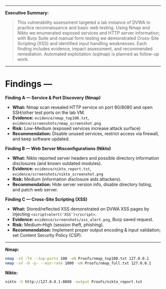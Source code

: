 
---

**Executive Summary:**  
> This vulnerability assessment targeted a lab instance of DVWA to practice reconnaissance and basic web testing. Using Nmap and Nikto we enumerated exposed services and HTTP server information; with Burp Suite and manual form testing we demonstrated Cross-Site Scripting (XSS) and identified input handling weaknesses. Each finding includes evidence, impact assessment, and recommended remediation. Automated exploitation (sqlmap) is planned as follow-up work.

---

# Findings — 

**Finding A — Service & Port Discovery (Nmap)**  
- **What:** Nmap scan revealed HTTP service on port 80/8080 and open SSH/other test ports on the lab VM.  
- **Evidence:** `evidence/nmap_top100.txt`, `evidence/screenshots/nmap_screenshot.png`  
- **Risk:** Low–Medium (exposed services increase attack surface)  
- **Recommendation:** Disable unused services, restrict access via firewall, and keep software updated.

**Finding B — Web Server Misconfigurations (Nikto)**  
- **What:** Nikto reported server headers and possible directory information disclosures (and known outdated modules).  
- **Evidence:** `evidence/nikto_report.txt`, `evidence/screenshots/nikto_screenshot.png`  
- **Risk:** Medium (information disclosure aids attackers).  
- **Recommendation:** Hide server version info, disable directory listing, and patch web server.

**Finding C — Cross-Site Scripting (XSS)**  
- **What:** Stored/reflected XSS demonstrated on DVWA XSS pages by injecting `<script>alert('XSS')</script>`.  
- **Evidence:** `evidence/screenshots/xss_alert.png`, Burp saved request.  
- **Risk:** Medium–High (session theft, phishing).  
- **Recommendation:** Implement proper output encoding & input validation; set Content Security Policy (CSP).

---

**Nmap:**
   ```bash
   nmap -sS -T4 --top-ports 100 -oN Proofs/nmap_top100.txt 127.0.0.1
   nmap -sV -O -p- --min-rate 1000 -oN Proofs/nmap_full.txt 127.0.0.1
   ```
**Nikto:**
   ```bash
   nikto -h http://127.0.0.1:8080 -output Proofs/nikto_report.txt
   ```



